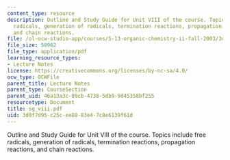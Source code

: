 ```yaml
---
content_type: resource
description: Outline and Study Guide for Unit VIII of the course. Topics include free
  radicals, generation of radicals, termination reactions, propagation reactions,
  and chain reactions.
file: /ol-ocw-studio-app/courses/5-13-organic-chemistry-ii-fall-2003/3d0f7d95c25cee8883e47c8e6139f61d_sg_viii.pdf
file_size: 58962
file_type: application/pdf
learning_resource_types:
- Lecture Notes
license: https://creativecommons.org/licenses/by-nc-sa/4.0/
ocw_type: OCWFile
parent_title: Lecture Notes
parent_type: CourseSection
parent_uid: 46a13a3c-09cb-4738-5db9-9d45358bf255
resourcetype: Document
title: sg_viii.pdf
uid: 3d0f7d95-c25c-ee88-83e4-7c8e6139f61d
---
```

Outline and Study Guide for Unit VIII of the course. Topics include free radicals, generation of radicals, termination reactions, propagation reactions, and chain reactions.